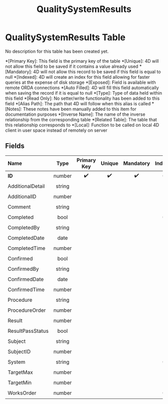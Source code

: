 ﻿---
layout: default
title: QualitySystemResults
parent: Tables
---
# QualitySystemResults Table
No description for this table has been created yet.

*[Primary Key]: This field is the primary key of the table
*[Unique]: 4D will not allow this field to be saved if it contains a value already used
*[Mandatory]: 4D will not allow this record to be saved if this field is equal to null
*[Indexed]: 4D will create an index for this field allowing for faster queries at the expense of disk storage
*[Exposed]: Field is available with remote ORDA connections
*[Auto Filled]: 4D will fill this field automatically when saving the record if it is equal to null
*[Type]: Type of data held within this field
*[Read Only]: No setter/write functionality has been added to this field
*[Alias Path]: The path that 4D will follow when this alias is called
*[Notes]: These notes have been manually added to this item for documentation purposes
*[Inverse Name]: The name of the inverse relationship from the corresponding table
*[Related Table]: The table that this relationship corresponds to
*[Local]: Function to be called on local 4D client in user space instead of remotely on server
## Fields

|Name|Type|Primary Key|Unique|Mandatory|Indexed|Exposed|Auto Filled|Notes|
|:---|:---:|:---:|:---:|:---:|:---:|:---:|:---:|:---:|
|**ID**|number|✔️|✔️|✔️|✔️|✔️|✔️||
|AdditionalDetail|string|||||✔️|||
|AdditionalID|number|||||✔️|||
|Comment|string|||||✔️|||
|Completed|bool||||✔️|✔️|||
|CompletedBy|string|||||✔️|||
|CompletedDate|date|||||✔️|||
|CompletedTime|number|||||✔️|||
|Confirmed|bool|||||✔️|||
|ConfirmedBy|string|||||✔️|||
|ConfirmedDate|date|||||✔️|||
|ConfirmedTime|number|||||✔️|||
|Procedure|string|||||✔️|||
|ProcedureOrder|number|||||✔️|||
|Result|number|||||✔️|||
|ResultPassStatus|bool|||||✔️|||
|Subject|string|||||✔️|||
|SubjectID|number|||||✔️|||
|System|string||||✔️|✔️|||
|TargetMax|number|||||✔️|||
|TargetMin|number|||||✔️|||
|WorksOrder|number||||✔️|✔️|||